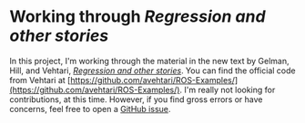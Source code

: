 # Working through *Regression and other stories*

In this project, I'm working through the material in the new text by Gelman, Hill, and Vehtari, [*Regression and other stories*](https://www.cambridge.org/core/books/regression-and-other-stories/DD20DD6C9057118581076E54E40C372C). You can find the official code from Vehtari at [https://github.com/avehtari/ROS-Examples/](https://github.com/avehtari/ROS-Examples/). I'm really not looking for contributions, at this time. However, if you find gross errors or have concerns, feel free to open a [GitHub issue](https://github.com/ASKurz/Statistical_Rethinking_with_brms_ggplot2_and_the_tidyverse_2_ed/issues).
